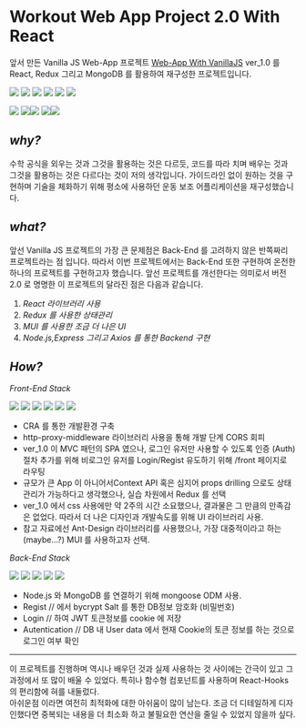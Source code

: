 # Workout Web App Project 2.0 With React

앞서 만든 Vanilla JS Web-App 프로젝트 [Web-App With VanillaJS](https://github.com/CSKIM999/Customizing-WorkoutApp.Project) ver_1.0 를
React, Redux 그리고 MongoDB 를 활용하여 재구성한 프로젝트입니다.

<img src="https://img.shields.io/badge/react.js-61DAFB?style=for-the-badge&logo=react&logoColor=black"> <img src="https://img.shields.io/badge/redux-764ABC?style=for-the-badge&logo=redux&logoColor=white"> <img src="https://img.shields.io/badge/mui-007FFF?style=for-the-badge&logo=mui&logoColor=white"> <img src="https://img.shields.io/badge/CRA-09D3AC?style=for-the-badge&logo=createreactapp&logoColor=white"> <img src="https://img.shields.io/badge/HTML5-E34F26?style=for-the-badge&logo=html5&logoColor=white"> <img src="https://img.shields.io/badge/JS-F7DF1E?style=for-the-badge&logo=JavaScript&logoColor=black">

<img src="https://img.shields.io/badge/node.js-339933?style=for-the-badge&logo=node.js&logoColor=white"> <img src="https://img.shields.io/badge/express-000000?style=for-the-badge&logo=express&logoColor=white"><img src="https://img.shields.io/badge/axios-5A29E4?style=for-the-badge&logo=axios&logoColor=white"> <img src="https://img.shields.io/badge/JWT-47A248?style=for-the-badge&logo=jsonwebtokens&logoColor=white"><img src="https://img.shields.io/badge/mongodb-47A248?style=for-the-badge&logo=mongodb&logoColor=white">

## _why?_

수학 공식을 외우는 것과 그것을 활용하는 것은 다르듯,
코드를 따라 치며 배우는 것과 그것을 활용하는 것은 다르다는 것이 저의 생각입니다.
가이드라인 없이 원하는 것을 구현하며 기술을 체화하기 위해 평소에 사용하던 운동 보조 어플리케이션을 재구성했습니다.

## _what?_

앞선 Vanilla JS 프로젝트의 가장 큰 문제점은 Back-End 를 고려하지 않은 반쪽짜리 프로젝트라는 점 입니다.
따라서 이번 프로젝트에서는 Back-End 또한 구현하여 온전한 하나의 프로젝트를 구현하고자 했습니다.
앞선 프로젝트를 개선한다는 의미로서 버전 2.0 로 명명한 이 프로젝트의 달라진 점은 다음과 같습니다.

1. _React 라이브러리 사용_
2. _Redux 를 사용한 상태관리_
3. _MUI 를 사용한 조금 더 나은 UI_
4. _Node.js,Express 그리고 Axios 를 통한 Backend 구현_

## _How?_

_Front-End Stack_

<img src="https://img.shields.io/badge/react.js-61DAFB?style=for-the-badge&logo=react&logoColor=black"> <img src="https://img.shields.io/badge/redux-764ABC?style=for-the-badge&logo=redux&logoColor=white"> <img src="https://img.shields.io/badge/mui-007FFF?style=for-the-badge&logo=mui&logoColor=white"> <img src="https://img.shields.io/badge/CRA-09D3AC?style=for-the-badge&logo=createreactapp&logoColor=white"> <img src="https://img.shields.io/badge/HTML5-E34F26?style=for-the-badge&logo=html5&logoColor=white"> <img src="https://img.shields.io/badge/JS-F7DF1E?style=for-the-badge&logo=JavaScript&logoColor=black">

- CRA 를 통한 개발환경 구축
- http-proxy-middleware 라이브러리 사용을 통해 개발 단계 CORS 회피
- ver_1.0 이 MVC 패턴의 SPA 였으나, 로그인 유저만 사용할 수 있도록 인증 (Auth) 절차 추가를 위해 비로그인 유저를 Login/Regist 유도하기 위해 /front 페이지로 라우팅
- 규모가 큰 App 이 아니어서Context API 혹은 심지어 props drilling 으로도 상태관리가 가능하다고 생각했으나, 실습 차원에서 Redux 를 선택
- ver_1.0 에서 css 사용에만 약 2주의 시간 소요했으나, 결과물은 그 만큼의 만족감은 없었다. 따라서 더 나은 디자인과 개발속도를 위해 UI 라이브러리 사용.
- 참고 자료에선 Ant-Design 라이브러리를 사용했으나, 가장 대중적이라고 하는(maybe...?) MUI 를 사용하고자 선택.

_Back-End Stack_

<img src="https://img.shields.io/badge/node.js-339933?style=for-the-badge&logo=node.js&logoColor=white"> <img src="https://img.shields.io/badge/express-000000?style=for-the-badge&logo=express&logoColor=white"> <img src="https://img.shields.io/badge/axios-5A29E4?style=for-the-badge&logo=axios&logoColor=white"> <img src="https://img.shields.io/badge/JWT-47A248?style=for-the-badge&logo=jsonwebtokens&logoColor=white"> <img src="https://img.shields.io/badge/mongodb-47A248?style=for-the-badge&logo=mongodb&logoColor=white">

- Node.js 와 MongoDB 를 연결하기 위해 mongoose ODM 사용.
- Regist // 에서 bycrypt Salt 를 통한 DB정보 암호화 (비밀번호)
- Login // 하여 JWT 토큰정보를 cookie 에 저장
- Autentication // DB 내 User data 에서 현재 Cookie의 토큰 정보를 하는 것으로 로그인 여부 확인

---

이 프로젝트를 진행하며 역시나 배우던 것과 실제 사용하는 것 사이에는 간극이 있고 그 과정에서 또 많이 배울 수 있었다. 특히나 함수형 컴포넌트를 사용하며 React-Hooks 의 편리함에 혀를 내둘렀다.  
아쉬운점 이라면 여전히 최적화에 대한 아쉬움이 많이 남는다. 조금 더 디테일하게 디자인했다면 중복되는 내용을 더 최소화 하고 불필요한 연산을 줄일 수 있었지 않을까 싶다.
